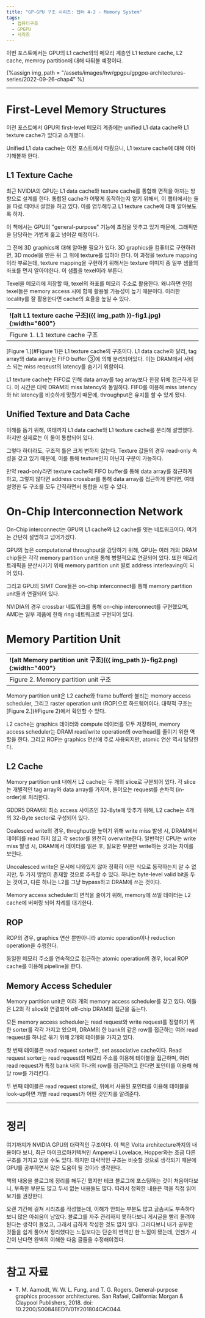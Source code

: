 ```yaml
---
title: "GP-GPU 구조 시리즈: 챕터 4-2 - Memory System"
tags:
  - 컴퓨터구조
  - GPGPU
  - 시리즈
---
```


이번 포스트에서는 GPU의 L1 cache외의 메모리 계층인 L1 texture cache, L2 cache, memroy partition에 대해 다뤄볼 예정이다.

{%assign img_path = "/assets/images/hw/gpgpu/gpgpu-architectures-series/2022-09-26-chap4" %}

---

# First-Level Memory Structures

이전 포스트에서 GPU의 first-level 메모리 계층에는 
  unified L1 data cache와 L1 texture cache가 있다고 소개했다.

Unified L1 data cache는 이전 포스트에서 다뤘으니, L1 texture cache에 대해 이야기해볼까 한다.

## L1 Texture Cache

최근 NVIDIA의 GPU는 L1 data cache와 texture cache를 통합해 면적을 아끼는 방향으로 설계를 한다.
통합된 cache가 어떻게 동작하는지 알기 위해서, 이 챕터에서는 둘을 따로 떼어내 설명을 하고 있다.
이를 염두해두고 L1 texture cache에 대해 알아보도록 하자.

이 책에서는 GPU의 "general-purpose" 기능에 초점을 맞추고 있기 때문에, 그래픽만을 담당하는 가볍게 훑고 넘어갈 예정이다.

그 전에 3D graphics에 대해 알아볼 필요가 있다.
3D graphics을 컴퓨터로 구현하려면, 3D model을 만든 뒤 그 위에 texture를 입혀야 한다.
이 과정을 texture mapping이라 부르는데, texture mapping을 구현하기 위해서는
  texture 이미지 중 일부 샘플의 좌표를 먼저 알아야한다.
이 샘플을 texel이라 부른다.

Texel을 메모리에 저장할 때, texel의 좌표를 메모리 주소로 활용한다.
왜냐하면 인접 texel들은 memory access 시에 함께 활용될 가능성이 높기 때문이다.
이러한 locality를 잘 활용한다면 cache의 효율을 높일 수 있다.

|<a name="Figure 1">![alt L1 texture cache 구조]({{ img_path }}-fig1.jpg){:width="600"}</a>|
|:-------|
|Figure 1. L1 texture cache 구조|

[Figure 1.](#Figure 1)은 L1 texture cache의 구조이다.
L1 data cache와 달리, tag array와 data array는 FIFO buffer ③에 의해 분리되어있다.
이는 DRAM에서 서비스 되는 miss reqeust의 latency를 숨기기 위함이다.

L1 texture cache는 FIFO로 인해 data array를 tag array보다 한참 뒤에 접근하게 된다.
이 시간은 대략 DRAM의 miss latency와 동일하다.
FIFO를 이용해 miss latency와 hit latency를 비슷하게 맞췄기 때문에, throughput은 유지를 할 수 있게 됐다.

## Unified Texture and Data Cache

이해를 돕기 위해, 여태까지 L1 data cache와 L1 texture cache를 분리해 설명했다.
하지만 실제로는 이 둘이 통합되어 있다.

그렇다 하더라도, 구조적 틀은 크게 변하지 않는다.
Texture 값들의 경우 read-only 속성을 갖고 있기 때문에, 이를 통해 texture인지 아닌지 구분이 가능하다.

만약 read-only라면 texture cache의 FIFO buffer를 통해 data array를 접근하게 하고, 
  그렇지 않다면 address crossbar를 통해 data array를 접근하게 한다면,
  여태 설명한 두 구조를 모두 간직하면서 통합을 시킬 수 있다.

# On-Chip Interconnection Network

On-Chip interconnect는 GPU의 L1 cache와 L2 cache를 잇는 네트워크이다.
여기는 간단히 설명하고 넘어가겠다.

GPU의 높은 computational throughput을 감당하기 위해,
  GPU는 여러 개의 DRAM chip들은 각각 memory partition unit을 통해 병렬적으로 연결되어 있다.
또한 메모리 트래픽을 분산시키기 위해 memory partition unit 별로 address interleaving이 되어 있다.

그리고 GPU의 SIMT Core들은 on-chip interconnect를 통해 memory partition unit들과 연결되어 있다.

NVIDIA의 경우 crossbar 네트워크를 통해 on-chip interconnect를 구현했으며,
  AMD는 일부 제품에 한해 ring 네트워크로 구현되어 있다.

# Memory Partition Unit

|<a name="Figure 2">![alt Memory partition unit 구조]({{ img_path }}-fig2.png){:width="400"}</a>|
|:-------|
|Figure 2. Memory partition unit 구조|


Memory partition unit은 L2 cache와 frame buffer라 불리는 memory access scheduler,
  그리고 raster operation unit (ROP)으로 하드웨어이다.
대략적 구조는 [Figure 2.](#Figure 2)에서 확인할 수 있다.

L2 cache는 graphics 데이터와 compute 데이터를 모두 저장하며,
  memory access scheduler는 DRAM read/write operation의 overhead를 줄이기 위한 역할을 한다.
그리고 ROP는 graphics 연산에 주로 사용되지만, atomic 연산 역시 담당한다.

## L2 Cache

Memory partition unit 내에서 L2 cache는 두 개의 slice로 구분되어 있다.
각 slice는 개별적인 tag array와 data array를 가지며, 들어오는 request를 순차적 (in-order)로 처리한다.

GDDR5 DRAM의 최소 access 사이즈인 32-Byte에 맞추기 위해, L2 cache는 4개의 32-Byte sector로 구성되어 있다.

Coalesced write의 경우, throghput을 높이기 위해 write miss 발생 시, DRAM에서 데이터를 read 하지 않고 각 sector를 완전히 overwrite한다.
일반적인 CPU는 write miss 발생 시, DRAM에서 데이터를 읽은 후, 필요한 부분만 write하는 것과는 차이를 보인다.

Uncoalesced write은 문서에 나와있지 않아 정확히 어떤 식으로 동작하는지 알 수 없지만, 두 가지 방법이 존재할 것으로 추측할 수 있다.
하나는 byte-level valid bit을 두는 것이고, 다른 하나는 L2를 그냥 bypass하고 DRAM에 쓰는 것이다.

Memory access scheduler의 면적을 줄이기 위해, memory에 쓰일 데이터는 L2 cache에 버퍼링 되어 차례를 대기한다.

## ROP

ROP의 경우, graphics 연산 뿐만아니라 atomic operation이나 reduction operation을 수행한다.

동일한 메모리 주소를 연속적으로 접근하는 atomic operation의 경우, local ROP cache를 이용해 pipeline을 한다.

## Memory Access Scheduler

Memory partition unit은 여러 개의 memory access scheduler를 갖고 있다.
이들은 L2의 각 slice와 연결되어 off-chip DRAM의 접근을 돕는다.

모든 memory access scheduler는 read request와 write request를 정렬하기 위한 sorter를 각각 가지고 있으며,
  DRAM의 한 bank의 같은 row를 접근하는 여러 read request를 하나로 묶기 위해 2개의 테이블을 가지고 있다.

첫 번째 테이블은 read request sorter로, set associative cache이다.
Read request sorter는 read request의 메모리 주소를 이용해 테이블을 접근하며,
  여러 read request가 특정 bank 내의 하나의 row를 접근하려고 한다면 포인터를 이용해 해당 row를 가리킨다.

두 번째 테이블은 read request store로, 위에서 사용된 포인터를 이용해 테이블을 look-up하면
  개별 read request가 어떤 것인지를 알려준다.

---

# 정리

여기까지가 NVIDIA GPU의 대략적인 구조이다.
이 책은 Volta architecture까지의 내용이다 보니,
  최근 마이크로아키텍쳐인 Ampere나 Lovelace, Hopper와는 조금 다른 구조를 가지고 있을 수도 있다.
하지만 대략적인 구조는 비슷할 것으로 생각되기 때문에 GPU를 공부하면서 많은 도움이 될 것이라 생각한다.

책의 내용을 블로그에 정리를 해두긴 했지만 테크 블로그에 포스팅하는 것이 처음이다보니,
  부족한 부분도 많고 두서 없는 내용들도 많다.
따라서 정확한 내용은 책을 직접 읽어보기를 권장한다.

오랜 기간에 걸쳐 시리즈를 작성했는데, 이해가 안되는 부분도 많고 글솜씨도 부족하다보니 많은 아쉬움이 남았다.
블로그를 자주 관리하지 못하다보니 게시글을 빨리 올려야된다는 생각이 들었고,
  그래서 급하게 작성한 것도 없지 않다.
그러다보니 내가 공부한 것들을 쉽게 풀어서 정리했다는 느낌보다는 단순히 번역만 한 느낌이 됐는데,
  언젠가 시간이 난다면 완벽히 이해한 다음 글들을 수정해야겠다.



---

# 참고 자료

- T. M. Aamodt, W. W. L. Fung, and T. G. Rogers, General-purpose graphics processor architectures. San Rafael, California: Morgan & Claypool Publishers, 2018. doi: 10.2200/S00848ED1V01Y201804CAC044.
